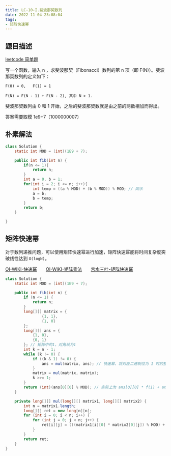 ```yaml
---
title: LC-10-I.斐波那契数列
date: 2022-11-04 23:08:04
tags:
- 矩阵快速幂
---
```


## 题目描述
[leetcode 简单题](https://leetcode.cn/problems/fei-bo-na-qi-shu-lie-lcof/)

写一个函数，输入 n ，求斐波那契（Fibonacci）数列的第 n 项（即 F(N)）。斐波那契数列的定义如下：

```
F(0) = 0,   F(1) = 1

F(N) = F(N - 1) + F(N - 2), 其中 N > 1.
```

斐波那契数列由 0 和 1 开始，之后的斐波那契数就是由之前的两数相加而得出。

答案需要取模 1e9+7（1000000007）

## 朴素解法
```Java
class Solution {
    static int MOD = (int)(1E9 + 7);

    public int fib(int n) {
        if(n <= 1){
            return n;
        }
        int a = 0, b = 1;
        for(int i = 2; i <= n; i++){
            int temp = ((a % MOD) + (b % MOD)) % MOD; // 同余
            a = b;
            b = temp;
        }
        return b;
    }

}
```

## 矩阵快速幂
对于数列递推问题，可以使用矩阵快速幂进行加速，矩阵快速幂能将时间复杂度突破线性达到 `O(logN)`。

[OI-WIKI-快速幂](https://oi-wiki.org/math/binary-exponentiation/)　　[OI-WIKI-矩阵乘法](https://oi-wiki.org/math/linear-algebra/matrix/#%E7%9F%A9%E9%98%B5%E4%B9%98%E6%B3%95)　　[宫水三叶-矩阵快速幂](https://mp.weixin.qq.com/s?__biz=MzU4NDE3MTEyMA==&mid=2247488198&idx=1&sn=8272ca6b0ef6530413da4a270abb68bc&chksm=fd9cb9d9caeb30cf6c2defab0f5204adc158969d64418916e306f6bf50ae0c38518d4e4ba146&token=1067450240&lang=zh_CN#rd)

```Java
class Solution {
    static int MOD = (int)(1E9 + 7);

    public int fib(int n) {
        if (n <= 1) {
            return n;
        }
        long[][] matrix = {
                {1, 1},
                {1, 0}
        };
        long[][] ans = {
            {1, 0},
            {0, 1}
        }; // 矩阵中的1，对角线为1
        int k = n - 1;
        while (k != 0) {
            if ((k & 1) != 0) {
                ans = mul(matrix, ans); // 快速幂，将对应二进制位为 1 时的整系数幂乘起来
            }
            matrix = mul(matrix, matrix);
            k >>= 1;
        }
        return (int)(ans[0][0] % MOD); // 实际上为 ans[0][0] * f(1) + ans[0][1] * f(0)
    }

    private long[][] mul(long[][] matrix1, long[][] matrix2) {
        int n = matrix1.length;
        long[][] ret = new long[n][n];
        for (int i = 0; i < n; i++) {
            for (int j = 0; j < n; j++) {
                ret[i][j] = (((matrix1[i][0] * matrix2[0][j]) % MOD) + ((matrix1[i][1] * matrix2[1][j]) % MOD)) % MOD;
            }
        }
        return ret;
    }
}
```